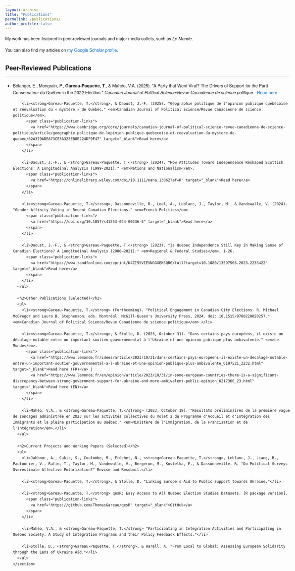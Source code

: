 ```yaml
---
layout: archive
title: "Publications"
permalink: /publications/
author_profile: false
---
```


<html lang="en">
<head>
  <meta charset="UTF-8">
  <meta name="viewport" content="width=device-width, initial-scale=1.0">
  <title>Academic Publications - Thomas Gareau-Paquette</title>
  <style>
    body {
      font-family: 'Helvetica Neue', Arial, sans-serif;
      line-height: 1.6;
      max-width: 1000px;
      margin: 0 auto;
      padding: 20px;
    }
    h2 {
      border-bottom: 2px solid #eee;
      padding-bottom: 10px;
      margin-top: 30px;
    }
    ul {
      padding-left: 25px;
    }
    li {
      margin-bottom: 15px;
    }
    a {
      color: #0066cc;
      text-decoration: none;
    }
    a:hover {
      text-decoration: underline;
    }
    .publication-links {
      margin-left: 5px;
    }
    .intro {
      margin-bottom: 30px;
    }
  </style>
</head>
<body>
  <div class="intro">
    <p>My work has been featured in peer-reviewed journals and major media outlets, such as <em>Le Monde</em>.</p>
    <p>You can also find my articles on <a href="{{site.author.googlescholar}}">my Google Scholar profile</a>.</p>
  </div>

  <div class="content-container">
    <section id="publications">
      <h2>Peer-Reviewed Publications</h2>
      <ul>
        <li>Bélanger, E., Mongrain, P., <strong>Gareau-Paquette, T.</strong>, & Mahéo, V.A. (2025). "A Party that Went Viral? The Drivers of Support for the Parti Conservateur du Québec in the 2022 Election." <em>Canadian Journal of Political Science/Revue Canadienne de science politique</em>.
                  <span class="publication-links">
            <a href="https://www.cambridge.org/core/journals/canadian-journal-of-political-science-revue-canadienne-de-science-politique/article/party-that-went-viral-the-drivers-of-support-for-the-parti-conservateur-du-quebec-in-the-2022-election/8EB77CFC3379440C8B8EA2191F35F8E3" target="_blank">Read here</a>
          </span>
        </li>
        
        <li><strong>Gareau-Paquette, T.</strong>, & Daoust, J.-F. (2025). "Géographie politique de l'opinion publique québécoise et réévaluation du « mystère » de Québec." <em>Canadian Journal of Political Science/Revue Canadienne de science politique</em>.
          <span class="publication-links">
            <a href="https://www.cambridge.org/core/journals/canadian-journal-of-political-science-revue-canadienne-de-science-politique/article/geographie-politique-de-lopinion-publique-quebecoise-et-reevaluation-du-mystere-de-quebec/62A379ADEA73CE3A323EB8E224DF9F47" target="_blank">Read here</a>
          </span>
        </li>
        
        <li>Daoust, J.-F., & <strong>Gareau-Paquette, T.</strong> (2024). "How Attitudes Toward Independence Reshaped Scottish Elections: A Longitudinal Analysis (1999-2021)." <em>Nations and Nationalism</em>.
          <span class="publication-links">
            <a href="https://onlinelibrary.wiley.com/doi/10.1111/nana.13062?af=R" target="_blank">Read here</a>
          </span>
        </li>
        
        <li><strong>Gareau-Paquette, T.</strong>, Dassonneville, R., Leal, A., Leblanc, J., Taylor, M., & Vandewalle, V. (2024). "Gender Affinity Voting in Recent Canadian Elections." <em>French Politics</em>.
          <span class="publication-links">
            <a href="https://doi.org/10.1057/s41253-024-00236-5" target="_blank">Read here</a>
          </span>
        </li>
        
        <li>Daoust, J.-F., & <strong>Gareau-Paquette, T.</strong> (2023). "Is Quebec Independence Still Key in Making Sense of Canadian Elections? A Longitudinal Analysis (2000–2021)." <em>Regional & Federal Studies</em>, 1-26.
          <span class="publication-links">
            <a href="https://www.tandfonline.com/eprint/K4ZI95VIEVNGGXEKSQRG/full?target=10.1080/13597566.2023.2233422" target="_blank">Read here</a>
          </span>
        </li>
      </ul>

      <h2>Other Publications (Selected)</h2>
      <ul>
        <li><strong>Gareau-Paquette, T.</strong> (Forthcoming). "Political Engagement in Canadian City Elections. R. Michael McGregor and Laura B. Stephenson, eds. Montréal: McGill-Queen's University Press, 2024. doi: 10.1515/9780228020257." <em>Canadian Journal of Political Science/Revue Canadienne de science politique</em>.</li>
        
        <li><strong>Gareau-Paquette, T.</strong>, & Stolle, D. (2023, October 31). "Dans certains pays européens, il existe un décalage notable entre un important soutien gouvernemental à l'Ukraine et une opinion publique plus ambivalente." <em>Le Monde</em>.
          <span class="publication-links">
            <a href="https://www.lemonde.fr/idees/article/2023/10/31/dans-certains-pays-europeens-il-existe-un-decalage-notable-entre-un-important-soutien-gouvernemental-a-l-ukraine-et-une-opinion-publique-plus-ambivalente_6197521_3232.html" target="_blank">Read here (FR)</a> | 
            <a href="https://www.lemonde.fr/en/opinion/article/2023/10/31/in-some-european-countries-there-is-a-significant-discrepancy-between-strong-government-support-for-ukraine-and-more-ambivalent-public-opinion_6217360_23.html" target="_blank">Read here (EN)</a>
          </span>
        </li>
        
        <li>Mahéo, V.A., & <strong>Gareau-Paquette, T.</strong> (2023, October 19). "Résultats préliminaires de la première vague de sondages administrée en 2023 sur les activités collectives du Volet 2 du Programme d'Accueil et d'Intégration des Immigrants et la pleine participation au Québec." <em>Ministère de l'Immigration, de la Francisation et de l'Intégration</em>.</li>
      </ul>

      <h2>Current Projects and Working Papers (Selected)</h2>
      <ul>
        <li>Jabbour, A., Cakir, S., Coulombe, M., Fréchet, N., <strong>Gareau-Paquette, T.</strong>, Leblanc, J., Liang, B., Pautonnier, V., Rafie, T., Taylor, M., Vandewalle, V., Bergeron, M., Kostelka, F., & Dassonneville, R. "Do Political Surveys Overestimate Affective Polarization?" Revise and Resubmit.</li>
        
        <li><strong>Gareau-Paquette, T.</strong>, & Stolle, D. "Linking Europe's Aid to Public Support towards Ukraine."</li>
        
        <li><strong>Gareau-Paquette, T.</strong> qesR: Easy Access to All Quebec Election Studies Datasets. [R package version].
          <span class="publication-links">
            <a href="https://github.com/ThomasGareau/qesR" target="_blank">GitHub</a>
          </span>
        </li>
        
        <li>Mahéo, V.A., & <strong>Gareau-Paquette, T.</strong> "Participating in Integration Activities and Participating in Quebec Society: A Study of Integration Programs and their Policy Feedback Effects."</li>
        
        <li>Stolle, D., <strong>Gareau-Paquette, T.</strong>, & Harell, A. "From Local to Global: Assessing European Solidarity through the Lens of Ukraine Aid."</li>
      </ul>
    </section>
  </div>
</body>
</html>